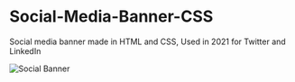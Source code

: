 
# Social-Media-Banner-CSS

Social media banner made in HTML and CSS, Used in 2021 for Twitter and LinkedIn 

![Social Banner](https://user-images.githubusercontent.com/72047699/122664527-f117c380-d199-11eb-9a8b-c84b9efbf750.png)
